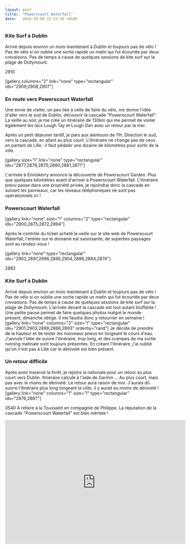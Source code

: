 ```yaml
---
layout: post
title:  "Powerscourt Waterfall"
date:   2016-10-08 22:22:36 +0100
---
```

<h3 style="text-align: justify;">Kite Surf à Dublin</h3>
Arrivé depuis environ un mois maintenant à Dublin et toujours pas de vélo !
Pas de vélo si on oublie une sortie rapide un matin qui fut écourtée par deux crevaisons. Pas de temps à cause de quelques sessions de kite surf sur la plage de Dollymount.

2910


[gallery columns="2" link="none" type="rectangular" ids="2909,2908,2907"]

<!--more-->
<h3>En route vers Powerscourt Waterfall</h3>
Une envie de visiter, un peu liée à celle de faire du vélo, me donne l'idée d'aller vers le sud de Dublin, découvrir la cascade "Powerscourt Waterfall".
La veille au soir, je me crée un itinéraire de 130km qui me permet de visiter également les lacs Lough Tay et Lough Dan avec un retour par la mer.

Après un petit déjeuner tardif, je pars aux alentours de 11h. Direction le sud, vers la cascade, en allant au plus court.
L'itinéraire ne change pas de ceux en partant de Lille : il faut pédaler une dizaine de kilomètres pour sortir de la ville.

[gallery size="l" link="none" type="rectangular" ids="2877,2878,2870,2880,2881,2871"]

L'arrivée à Enniskerry annonce la découverte de Powerscourt Garden. Plus que quelques kilomètres avant d'arriver à Powerscourt Waterfall.
L'itinéraire prévu passe dans une propriété privée, je rejoindrai donc la cascade en suivant les panneaux, car les réseaux téléphoniques ne sont pas opérationnels ici !
<h3>Powerscourt Waterfall</h3>
[gallery link="none" size="l" columns="2" type="rectangular" ids="2900,2875,2872,2894"]

Après le contrôle du ticket acheté la veille sur le site web de Powerscourt Waterfall, l'entrée sur le domaine est saisissante; de superbes paysages sont au rendez-vous !

[gallery link="none" type="rectangular" ids="2902,2897,2896,2895,2904,2886,2884,2874"]


2882
<h3 style="text-align: justify;">Kite Surf à Dublin</h3>
Arrivé depuis environ un mois maintenant à Dublin et toujours pas de vélo !
Pas de vélo si on oublie une sortie rapide un matin qui fut écourtée par deux crevaisons. Pas de temps à cause de quelques sessions de kite surf sur la plage de Dollymount.
L'arrivée devant la cascade est tout autant bluffante ! Une petite pause permet de faire quelques photos malgré le monde présent, dimanche oblige. Il me faudra donc y retourner en semaine !
[gallery link="none" columns="2" size="l" type="rectangular" ids="2901,2903,2899,2888,2893" orderby="rand"]
Je décide de prendre de la hauteur et de tester les nouveaux pneus en longeant le cours d'eau. J'annule l'idée de suivre l'itinéraire, trop long, et des crampes de ma sortie running matinale sont toujours présentes.
En créant l'itinéraire, j'ai oublié qu'on n'est pas à Lille car le dénivelé est bien présent.

<h3 style="text-align: justify;">Un retour difficile</h3>
Après avoir traversé la forêt, je rejoins la nationale pour un retour au plus court vers Dublin. Itinéraire calculé à l'aide de Garmin ... Au plus court, mais pas avec le moins de dénivelé. Le retour aura raison de moi. J'aurais dû suivre l'itinéraire plus long longeant la côte, il y aurait eu moins de dénivelé !
[gallery link="none" columns="1" size="l" type="rectangular" ids="2876,2887"]

3540
A refaire à la Toussaint en compagnie de Philippe. La réputation de la cascade "Powerscourt Waterfall" est bien méritée !

<center><iframe height='405' width='590' frameborder='0' allowtransparency='true' scrolling='no' src='https://www.strava.com/activities/1140534352/embed/90cb4a4345cd0bf6ce8bc9bc6fd5700702c04f38'></iframe></center>
